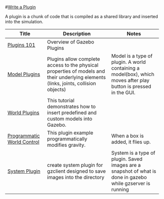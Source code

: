 #[Write a Plugin][1]

A plugin is a chunk of code that is compiled as a shared library and inserted into the simulation. 

|Title|Description|Notes|
|----|----|----|
|[Plugins 101][18]|Overview of Gazebo Plugins||
|[Model Plugins][19]|Plugins allow complete access to the physical properties of models and their underlying elements (links, joints, collision objects)|Model is a type of plugin. A world containing a model(box), which moves after play button is pressed in the GUI.|
|[World Plugins][22]|This tutorial demonstrates how to insert predefined and custom models into Gazebo.||
|[Programmatic World Control][21]|This plugin example programmatically modifies gravity.|When a box is added, it flies up.|
|[System Plugin][20]|create system plugin for gzclient designed to save images into the directory|System is a type of plugin. Saved images are a snapshot of what is done in gazebo while gzserver is running|


[1]: http://gazebosim.org/tutorials/?tut=plugins_hello_world
[18]: ../gazebo_notes/plugins.md 
[19]: ../gazebo_notes/model_plugin.md
[22]: ../gazebo_notes/world_plugins.md 
[21]: ../gazebo_notes/world_control.md 
[20]: ../gazebo_notes/system_plugin.md

